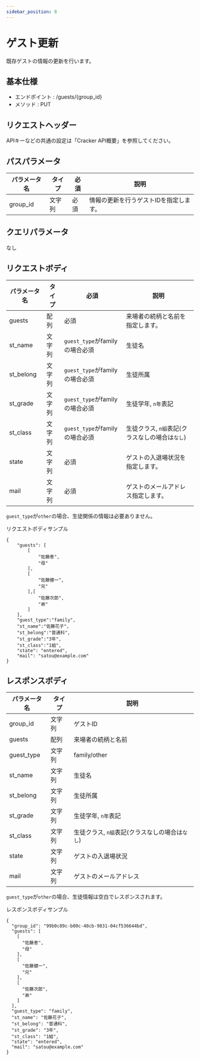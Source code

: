 ```yaml
---
sidebar_position: 8
---
```


# ゲスト更新
既存ゲストの情報の更新を行います。

## 基本仕様
- エンドポイント : /guests/{group_id}
- メソッド : PUT

## リクエストヘッダー
APIキーなどの共通の設定は「Cracker API概要」を参照してください。

## パスパラメータ

|パラメータ名|タイプ|必須|説明|
|----|----|----|----|
|group_id|文字列|必須|情報の更新を行うゲストIDを指定します。|

## クエリパラメータ
なし

## リクエストボディ

|パラメータ名|タイプ|必須|説明|
|----|----|----|----|
|guests|配列|必須|来場者の続柄と名前を指定します。|
|st_name|文字列|`guest_type`がfamilyの場合必須|生徒名|
|st_belong|文字列|`guest_type`がfamilyの場合必須|生徒所属|
|st_grade|文字列|`guest_type`がfamilyの場合必須|生徒学年, `n年`表記|
|st_class|文字列|`guest_type`がfamilyの場合必須|生徒クラス, `n組`表記(クラスなしの場合は`なし`)|
|state|文字列|必須|ゲストの入退場状況を指定します。|
|mail|文字列|必須|ゲストのメールアドレス指定します。|

`guest_type`が`other`の場合、生徒関係の情報は必要ありません。

リクエストボディサンプル
```
{
    "guests": [
        [
            "佐藤恵",
            "母"
        ],
        [
            "佐藤健一",
            "兄"
        ],[
            "佐藤次郎",
            "弟"
        ]
    ],
    "guest_type":"family",
    "st_name":"佐藤花子",
    "st_belong":"普通科",
    "st_grade":"3年",
    "st_class":"1組",
    "state": "entered",
    "mail": "satou@example.com"
}
```

## レスポンスボディ

|パラメータ名|タイプ|説明|
|----|----|----|
|group_id|文字列|ゲストID|
|guests|配列|来場者の続柄と名前|
|guest_type|文字列|family/other|
|st_name|文字列|生徒名|
|st_belong|文字列|生徒所属|
|st_grade|文字列|生徒学年, `n年`表記|
|st_class|文字列|生徒クラス, `n組`表記(クラスなしの場合は`なし`)|
|state|文字列|ゲストの入退場状況|
|mail|文字列|ゲストのメールアドレス|

`guest_type`が`other`の場合、生徒情報は空白でレスポンスされます。

レスポンスボディサンプル
```
{
  "group_id": "99b0c89c-b00c-48cb-9831-04cf536644bd",
  "guests": [
    [
      "佐藤恵",
      "母"
    ],
    [
      "佐藤健一",
      "兄"
    ],
    [
      "佐藤次郎",
      "弟"
    ]
  ],
  "guest_type": "family",
  "st_name": "佐藤花子",
  "st_belong": "普通科",
  "st_grade": "3年",
  "st_class": "1組",
  "state": "entered",
  "mail": "satou@example.com"
}
```
